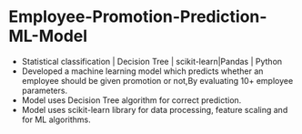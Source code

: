 # Employee-Promotion-Prediction-ML-Model

* Statistical classification | Decision Tree | scikit-learn|Pandas | Python
* Developed a machine learning model which predicts whether an employee should be given promotion or not,By evaluating 10+ employee parameters.
* Model uses Decision Tree algorithm for correct prediction.
* Model uses scikit-learn library for data processing, feature scaling and for ML algorithms.
